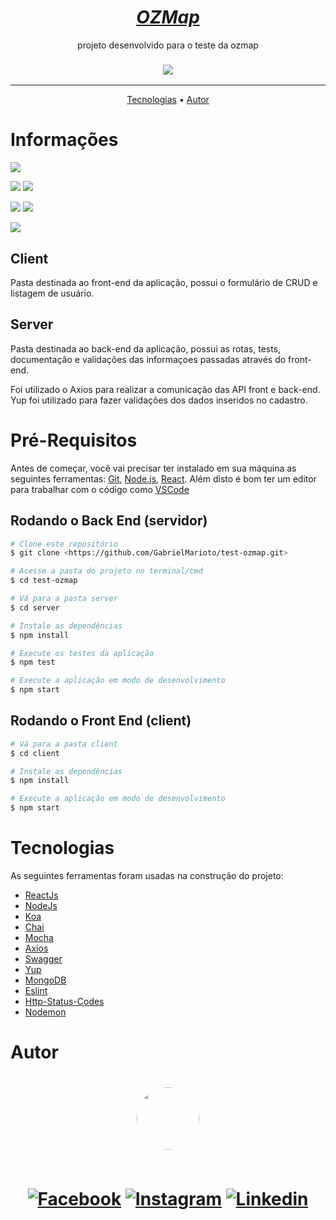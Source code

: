 <h1 align="center">
<a href="https://ozmap.com.br/"> <i>OZMap</i> </a>
</h1>
<p align="center">projeto desenvolvido para o teste da ozmap</p>

<h3 align="center">
<img src="https://img.shields.io/static/v1?label=Test&message=OZMap&color=00e702&style=for-the-badge&logo=Google Maps"/>
</h3>

---

<p align="center">
 <a href="#tecnologias">Tecnologias</a> • 
 <a href="#autor">Autor</a>
</p>

# Informações

<img src="https://img.shields.io/static/v1?label=ReactJS&message=Frontend&color=61DAFB&style=for-the-badge&logo=React"/> <br>

<img src="https://img.shields.io/static/v1?label=NodeJS&message=Backend&color=339933&style=for-the-badge&logo=Node.js"/> <img src="https://img.shields.io/static/v1?label=Koa&message=Backend&color=33333D&style=for-the-badge&logo=Koa"/>

<img src="https://img.shields.io/static/v1?label=Mocha&message=Testes&color=8D6748&style=for-the-badge&logo=Mocha"/> <img src="https://img.shields.io/static/v1?label=Chai&message=Testes&color=A30701&style=for-the-badge&logo=Chai"/>

<img src="https://img.shields.io/static/v1?label=MongoDB&message=Banco de Dados&color=47A248&style=for-the-badge&logo=MongoDB"/>

## Client

Pasta destinada ao front-end da aplicação, possui o formulário de CRUD e listagem de usuário.

## Server

Pasta destinada ao back-end da aplicação, possui as rotas, tests, documentação e validações das informaçoes passadas através do front-end.

Foi utilizado o Axios para realizar a comunicação das API front e back-end. <br>
Yup foi utilizado para fazer validações dos dados inseridos no cadastro. <br>

# Pré-Requisitos

Antes de começar, você vai precisar ter instalado em sua máquina as seguintes ferramentas:
[Git](https://git-scm.com), [Node.js](https://nodejs.org/pt-br/), [React](https://pt-br.reactjs.org/).
Além disto é bom ter um editor para trabalhar com o código como [VSCode](https://code.visualstudio.com/)

##  Rodando o Back End (servidor)

```bash
# Clone este repositório
$ git clone <https://github.com/GabrielMarioto/test-ozmap.git>

# Acesse a pasta do projeto no terminal/cmd
$ cd test-ozmap

# Vá para a pasta server
$ cd server

# Instale as dependências
$ npm install

# Execute os testes da aplicação
$ npm test

# Execute a aplicação em modo de desenvolvimento
$ npm start
```
##  Rodando o Front End (client)

```bash
# Vá para a pasta client
$ cd client

# Instale as dependências
$ npm install

# Execute a aplicação em modo de desenvolvimento
$ npm start
```

# Tecnologias

As seguintes ferramentas foram usadas na construção do projeto:

- [ReactJs](https://pt-br.reactjs.org/)
- [NodeJs](https://nodejs.org/pt-br/)
- [Koa]([React](https://pt-br.reactjs.org/))
- [Chai](https://www.chaijs.com/)
- [Mocha](https://mochajs.org/)
- [Axios](https://axios-http.com/docs/intro)
- [Swagger](https://swagger.io/)
- [Yup](https://www.npmjs.com/package/yup)
- [MongoDB](https://www.mongodb.com/pt-br)
- [Eslint](https://eslint.org/)
- [Http-Status-Codes](https://www.npmjs.com/package/http-status-codes)
- [Nodemon](https://www.npmjs.com/package/nodemon)


# Autor
<h1 align="center">
<a href="https://www.linkedin.com/in/gabriel-marioto/">
 <img style="border-radius: 50%;" src="https://avatars.githubusercontent.com/u/50884596?v=4" width="100px;" alt=""/>
 <br/><br/>
 
[![Facebook](https://img.shields.io/badge/Facebook-1877F2?style=for-the-badge&logo=facebook&logoColor=white)](https://facebook.com/gabrielmarioto)
[![Instagram](https://img.shields.io/badge/Instagram-E4405F?style=for-the-badge&logo=instagram&logoColor=white)](https://instagram.com/gabrielmarioto_)
[![Linkedin](https://img.shields.io/badge/LinkedIn-0077B5?style=for-the-badge&logo=linkedin&logoColor=white)](https://www.linkedin.com/in/gabriel-marioto/) 

</h1>